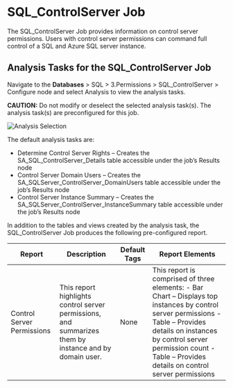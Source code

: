 # SQL_ControlServer Job

The SQL_ControlServer Job provides information on control server permissions. Users with control
server permissions can command full control of a SQL and Azure SQL server instance.

## Analysis Tasks for the SQL_ControlServer Job

Navigate to the **Databases** > SQL > 3.Permissions > SQL_ControlServer > Configure node and select
Analysis to view the analysis tasks.

**CAUTION:** Do not modify or deselect the selected analysis task(s). The analysis task(s) are
preconfigured for this job.

![Analysis Selection](/img/product_docs/accessanalyzer/solutions/databases/sql/permissions/sqljobgroup37.webp)

The default analysis tasks are:

- Determine Control Server Rights – Creates the SA_SQL_ControlServer_Details table accessible under
  the job’s Results node
- Control Server Domain Users – Creates the SA_SQLServer_ControlServer_DomainUsers table accessible
  under the job’s Results node
- Control Server Instance Summary – Creates the SA_SQLServer_ControlServer_InstanceSummary table
  accessible under the job’s Results node

In addition to the tables and views created by the analysis task, the SQL_ControlServer Job produces
the following pre-configured report.

| Report                     | Description                                                                                            | Default Tags | Report Elements                                                                                                                                                                                                                                    |
| -------------------------- | ------------------------------------------------------------------------------------------------------ | ------------ | -------------------------------------------------------------------------------------------------------------------------------------------------------------------------------------------------------------------------------------------------- |
| Control Server Permissions | This report highlights control server permissions, and summarizes them by instance and by domain user. | None         | This report is comprised of three elements: - Bar Chart – Displays top instances by control server permissions - Table – Provides details on instances by control server permission count - Table – Provides details on control server permissions |
